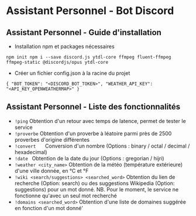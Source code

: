 # Assistant Personnel - Bot Discord

## Assistant Personnel - Guide d'installation

* Installation npm et packages nécessaires

<code>npm init
npm i --save  discord.js ytdl-core ffmpeg fluent-ffmpeg ffmpeg-static @discordjs/opus ytdl-core</code>

* Créer un fichier config.json à la racine du projet

<code>{
    "BOT_TOKEN": "<DISCORD_BOT_TOKEN>",
    "WEATHER_API_KEY": "<API_KEY_OPENWEATHERMAP>"
}</code>

## Assistant Personnel - Liste des fonctionnalités

* <code>!ping</code> Obtention d'un retour avec temps de latence, permet de tester le service
* <code>!proverbe</code> Obtention d'un proverbe à léatoire parmi près de 2500 proverbes d'origine différentes
* <code>!convert <number> <from> <to></code> Conversion d'un nombre (Options : binary / octal / decimal / hexadecimal)
* <code>!date <format></code> Obtention de la date du jour (Options : gregorian / hijri)
* <code>!weather <city_name></code> Obtention de la météo (température extérieure) d'une ville donnée, en °C et °F
* <code>!wiki <search/suggestions> <searched_word></code> Obtention du lien de recherche (Option: search) ou des suggestions Wikipedia (Option: suggestions) pour un mot donné. NB. Pour le moment, le service ne fonctionne qu'avec un seul mot recherché
* <code>!domains <searched_word></code> Obtention d'une liste de domaines suggérée en fonction d'un mot donné'

